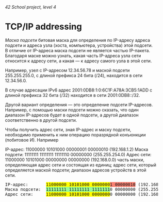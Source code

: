 _42 School project, level 4_

# TCP/IP addressing
_Маска подсети_ битовая маска для определения по IP-адресу адреса подсети и адреса узла (хоста, компьютера, устройства) этой подсети.  
В отличие от IP-адреса маска подсети не является частью IP-пакета.  
Благодаря маске можно узнать, какая часть IP-адреса узла сети относится к адресу сети, а какая — к адресу самого узла в этой сети.  


Например, узел с IP-адресом 12.34.56.78 и маской подсети 255.255.255.0, с длиной префикса 24 бита (/24), находится в сети 12.34.56.0.

В случае адресации IPv6 адрес 2001:0DB8:1:0:6C1F:A78A:3CB5:1ADD с длиной префикса 32 бита (/32) находится в сети 2001:0DB8::/32.

Другой вариант определения — это определение подсети IP-адресов. Например, с помощью маски подсети можно сказать, что один диапазон IP-адресов будет в одной подсети, а другой диапазон соответственно в другой подсети.

Чтобы получить адрес сети, зная IP-адрес и маску подсети, необходимо применить к ним операцию поразрядной конъюнкции (побитовое И). Например

IP-адрес:       11000000 10101000 00000001 00000010 (192.168.1.2)
Маска подсети:  11111111 11111111 11111110 00000000 (255.255.254.0)
Адрес сети:     11000000 10101000 00000000 00000000 (192.168.0.0)
часть маски, определяющая адрес сети и состоящая из единиц;
адрес сети, который определяется маской подсети;
диапазон адресов устройств в этой сети.

<pre>IP-адрес:       <span style="background-color:Yellow">11000000 10101000 0000000</span><span style="background-color:Salmon">1 00000010</span> (192.168.1.2)
Маска подсети:  <span style="background-color:PaleGreen">11111111 11111111 1111111</span>0 00000000 (255.255.254.0)
Адрес сети:     <span style="background-color:Yellow">11000000 10101000 0000000</span>0 00000000 (192.168.0.0)
</pre>
